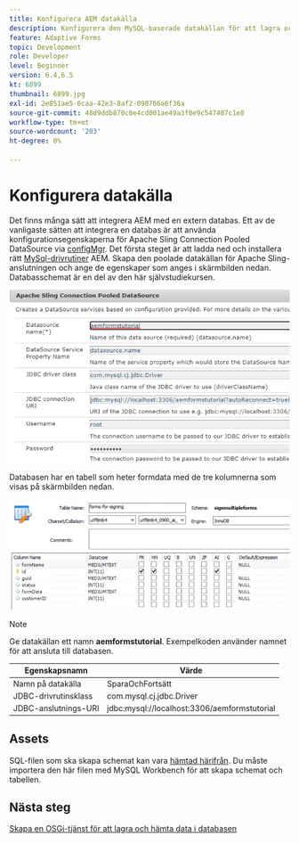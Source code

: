 ```yaml
---
title: Konfigurera AEM datakälla
description: Konfigurera den MySQL-baserade datakällan för att lagra och hämta formulärdata
feature: Adaptive Forms
topic: Development
role: Developer
level: Beginner
version: 6.4,6.5
kt: 6899
thumbnail: 6899.jpg
exl-id: 2e851ae5-6caa-42e3-8af2-090766a6f36a
source-git-commit: 48d9ddb870c0e4cd001ae49a3f0e9c547407c1e8
workflow-type: tm+mt
source-wordcount: '203'
ht-degree: 0%

---
```


# Konfigurera datakälla

Det finns många sätt att integrera AEM med en extern databas. Ett av de vanligaste sätten att integrera en databas är att använda konfigurationsegenskaperna för Apache Sling Connection Pooled DataSource via [configMgr](http://localhost:4502/system/console/configMgr).
Det första steget är att ladda ned och installera rätt [MySql-drivrutiner](https://mvnrepository.com/artifact/mysql/mysql-connector-java) AEM.
Skapa den poolade datakällan för Apache Sling-anslutningen och ange de egenskaper som anges i skärmbilden nedan. Databasschemat är en del av den här självstudiekursen.

![datakälla](assets/data-source.PNG)

Databasen har en tabell som heter formdata med de tre kolumnerna som visas på skärmbilden nedan.

![databas](assets/data-base.PNG)


>[!NOTE]
>Ge datakällan ett namn **aemformstutorial**. Exempelkoden använder namnet för att ansluta till databasen.

| Egenskapsnamn | Värde |
| ------------------------|--------------------------------------- |
| Namn på datakälla | SparaOchFortsätt |
| JDBC-drivrutinsklass | com.mysql.cj.jdbc.Driver |
| JDBC-anslutnings-URI | jdbc:mysql://localhost:3306/aemformstutorial |

## Assets

SQL-filen som ska skapa schemat kan vara [hämtad härifrån](assets/sign-multiple-forms.sql). Du måste importera den här filen med MySQL Workbench för att skapa schemat och tabellen.

## Nästa steg

[Skapa en OSGi-tjänst för att lagra och hämta data i databasen](./create-osgi-service.md)
